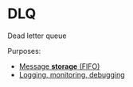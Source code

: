 # DLQ

Dead letter queue

Purposes:
* [Message **storage** (FIFO)](../data-storage.md)
* [Logging, monitoring, debugging](../logging-and-monitoring.md)